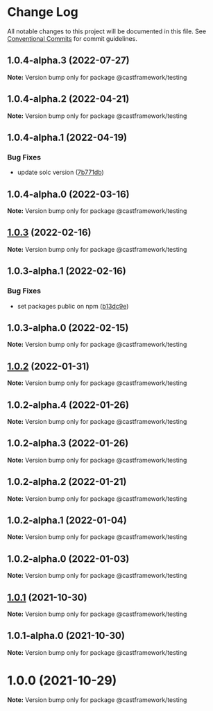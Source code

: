 # Change Log

All notable changes to this project will be documented in this file.
See [Conventional Commits](https://conventionalcommits.org) for commit guidelines.

## 1.0.4-alpha.3 (2022-07-27)

**Note:** Version bump only for package @castframework/testing





## 1.0.4-alpha.2 (2022-04-21)

**Note:** Version bump only for package @castframework/testing





## 1.0.4-alpha.1 (2022-04-19)


### Bug Fixes

* update solc version ([7b771db](https://github.com/castframework/gba/commit/7b771db9561b54b6dc40544a5b934d9f092fffa5))





## 1.0.4-alpha.0 (2022-03-16)

**Note:** Version bump only for package @castframework/testing





## [1.0.3](https://github.com/castframework/cast/compare/v1.0.3-alpha.1...v1.0.3) (2022-02-16)

**Note:** Version bump only for package @castframework/testing





## 1.0.3-alpha.1 (2022-02-16)


### Bug Fixes

* set packages public on npm ([b13dc9e](https://github.com/castframework/cast/commit/b13dc9e677de97f6c60b47bef1457e7b9984df02))





## 1.0.3-alpha.0 (2022-02-15)

**Note:** Version bump only for package @castframework/testing





## [1.0.2](https://github.com/castframework/cast/compare/v1.0.2-alpha.4...v1.0.2) (2022-01-31)

**Note:** Version bump only for package @castframework/testing





## 1.0.2-alpha.4 (2022-01-26)

**Note:** Version bump only for package @castframework/testing





## 1.0.2-alpha.3 (2022-01-26)

**Note:** Version bump only for package @castframework/testing





## 1.0.2-alpha.2 (2022-01-21)

**Note:** Version bump only for package @castframework/testing





## 1.0.2-alpha.1 (2022-01-04)

**Note:** Version bump only for package @castframework/testing





## 1.0.2-alpha.0 (2022-01-03)

**Note:** Version bump only for package @castframework/testing





## [1.0.1](https://github.com/castframework/cast/compare/v1.0.1-alpha.0...v1.0.1) (2021-10-30)

**Note:** Version bump only for package @castframework/testing





## 1.0.1-alpha.0 (2021-10-30)

**Note:** Version bump only for package @castframework/testing





# 1.0.0 (2021-10-29)

**Note:** Version bump only for package @castframework/testing
